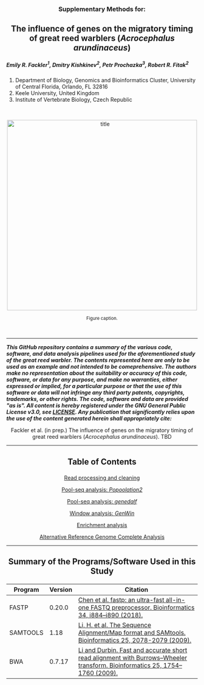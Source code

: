 <h3><p align="center">Supplementary Methods for:</p></h3>
<h2><p align="center">The influence of genes on the migratory timing of great reed warblers (<i>Acrocephalus arundinaceus</i>)</p></h2>

<I><h5>Emily R. Fackler<sup>1</sup>, Dmitry Kishkinev<sup>2</sup>, Petr Prochazka<sup>3</sup>, Robert R. Fitak<sup>2</sup></h5></I>

1. Department of Biology, Genomics and Bioinformatics Cluster, University of Central Florida, Orlando, FL 32816
2. Keele University, United Kingdom
3. Institute of Vertebrate Biology, Czech Republic

<br>

<p align="center">
  <img src="images/xxxxxx.jpg" alt="title" width="500">
</p>
<p align="center"><sup>Figure caption.</sup>
</p>

<br>

***
___This GitHub repository contains a summary of the various code, software, and data analysis pipelines used for the aforementioned study of the great reed warbler. The contents represented here are only to be used as an example and not intended to be comeprehensive. The authors make no representation about the suitability or accuracy of this code, software, or data for any purpose, and make no warranties, either expressed or implied, for a particular purpose or that the use of this software or data will not infringe any third party patents, copyrights, trademarks, or other rights. The code, software and data are provided "as is". All content is hereby registered under the GNU General Public License v3.0, see [LICENSE](./LICENSE). Any publication that significantly relies upon the use of the content generated herein shall appropriately cite:___

<p align="center">Fackler et al. (in prep.) The influence of genes on the migratory timing of great reed warblers (<i>Acrocephalus arundinaceus</i>). TBD</p>

***
  
<h2><p align="center">Table of Contents</p></h2>
<div align="center">
 
[Read processing and cleaning](./read_processing.md)

[Pool-seq analysis: <i>Popoolation2</i>](./popoolation2.md)

[Pool-seq analysis: <i>genedalf</i>](./grenedalf.md)

[Window analysis: <i>GenWin</i>](./windows.md)

[Enrichment analysis](./enrichment.md)

[Alternative Reference Genome Complete Analysis](./alternate-genome.md)

</div>

***

<h2><p align="center">Summary of the Programs/Software Used in this Study</p></h2>  

| Program | Version | Citation |
| --- | --- | --- |
| FASTP | 0.20.0 | [Chen et al. fastp: an ultra-fast all-in-one FASTQ preprocessor. Bioinformatics 34, i884–i890 (2018).](https://doi.org/10.1093/bioinformatics/bty560) |
| SAMTOOLS | 1.18 | [Li, H. et al. The Sequence Alignment/Map format and SAMtools. Bioinformatics 25, 2078-2079 (2009).](https://doi.org/10.1093/bioinformatics/btp352) |
| BWA | 0.7.17 | [Li and Durbin. Fast and accurate short read alignment with Burrows–Wheeler transform. Bioinformatics 25, 1754–1760 (2009).](https://doi.org/10.1093/bioinformatics/btp324) |
